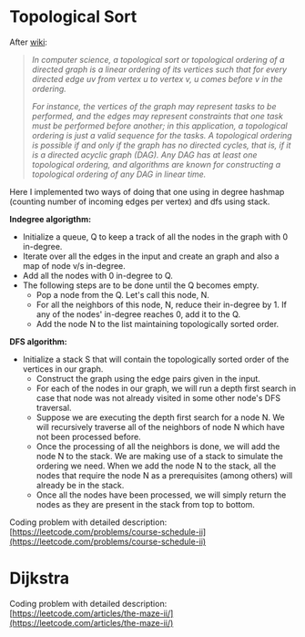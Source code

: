 # Topological Sort

After [wiki](https://en.wikipedia.org/wiki/Topological_sorting):
>*In computer science, a topological sort or topological ordering of a directed graph is a
>linear ordering of its vertices such that for every directed edge uv from vertex u to vertex v,
>u comes before v in the ordering.*
>
>*For instance, the vertices of the graph may represent tasks to be performed, and the edges may
>represent constraints that one task must be performed before another; in this application,
>a topological ordering is just a valid sequence for the tasks.
>A topological ordering is possible if and only if the graph has no directed cycles, that is,
>if it is a directed acyclic graph (DAG). Any DAG has at least one topological ordering, and algorithms
>are known for constructing a topological ordering of any DAG in linear time.*

Here I implemented two ways of doing that one using in degree hashmap (counting number of incoming edges per vertex)
and dfs using stack.

**Indegree algorigthm:**
- Initialize a queue, Q to keep a track of all the nodes in the graph with 0 in-degree.
 - Iterate over all the edges in the input and create an graph and also a map of node v/s in-degree.
 - Add all the nodes with 0 in-degree to Q.
 - The following steps are to be done until the Q becomes empty.
   - Pop a node from the Q. Let's call this node, N.
   - For all the neighbors of this node, N, reduce their in-degree by 1. If any of the nodes' in-degree reaches 0, add it to the Q.
   - Add the node N to the list maintaining topologically sorted order.

**DFS algorithm:**
- Initialize a stack S that will contain the topologically sorted order of the vertices in our graph.
  - Construct the graph using the edge pairs given in the input.
  - For each of the nodes in our graph, we will run a depth first search in case that node was not already visited in some other node's DFS traversal.
  - Suppose we are executing the depth first search for a node N. We will recursively traverse all of the neighbors of node N which have not been processed before.
  - Once the processing of all the neighbors is done, we will add the node N to the stack. We are making use of a stack to simulate the ordering we need. When we add the node N to the stack, all the nodes that require the node N as a prerequisites (among others) will already be in the stack.
  - Once all the nodes have been processed, we will simply return the nodes as they are present in the stack from top to bottom.

Coding problem with detailed description: [https://leetcode.com/problems/course-schedule-ii](https://leetcode.com/problems/course-schedule-ii)

# Dijkstra
Coding problem with detailed description: [https://leetcode.com/articles/the-maze-ii/](https://leetcode.com/articles/the-maze-ii/)

